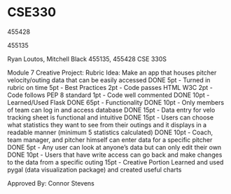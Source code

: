 # CSE330
455428

455135

Ryan Loutos, Mitchell Black
455135, 455428
CSE 330S

Module 7 Creative Project: Rubric
Idea: Make an app that houses pitcher velocity/outing data that can be easily accessed 
DONE 5pt - Turned in rubric on time 
5pt - Best Practices
  2pt - Code passes HTML W3C
  2pt - Code follows PEP 8 standard
  1pt - Code well commented
DONE 10pt - Learned/Used Flask
DONE 65pt - Functionality
  DONE 10pt - Only members of team can log in and access database
  DONE 15pt - Data entry for velo tracking sheet is functional and intuitive
  DONE 15pt - Users can choose what statistics they want to see from their outings and it displays in a readable manner (minimum 5 statistics calculated)
  DONE 10pt - Coach, team manager, and pitcher himself can enter data for a specific pitcher
  DONE 5pt - Any user can look at anyone’s data but can only edit their own
  DONE 10pt - Users that have write access can go back and make changes to the data from a specific outing
15pt - Creative Portion
  Learned and used pygal (data visualization package) and created useful charts
  
Approved By: Connor Stevens

